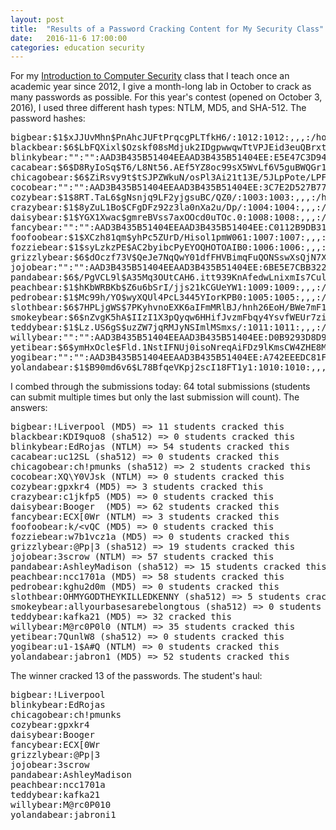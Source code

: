 ```yaml
---
layout: post
title:  "Results of a Password Cracking Content for My Security Class"
date:   2016-11-6 17:00:00
categories: education security
---
```


For my [Introduction to Computer Security](https://tuftsdev.github.io/DefenseAgainstTheDarkArts) class that I teach once an academic year since 2012, I give a month-long lab in October to crack as many passwords as possible.  For this year's contest (opened on October 3, 2016), I used three different hash types: NTLM, MD5, and SHA-512.  The password hashes:

<pre>
bigbear:$1$xJJUvMhn$PnAhcJUFtPrqcgPLTfkH6/:1012:1012:,,,:/home/bigbear:/bin/bash
blackbear:$6$LbFQXixl$Ozskf08sMdjuk2IDgpwwqwTtVPJEid3euQBrxtzsNqiif4wuP7s/CLe7PHeuVmDJLVan8lMXhmqPMvR7Zztll.:1003:1003:,,,:/home/blackbear:/bin/bash
blinkybear:"":"":AAD3B435B51404EEAAD3B435B51404EE:E5E47C3D94AF02C2798FBE510DF7F01B
cacabear:$6$D8RyIoSq$T6/L8Nt56.AEf5YZ8oc99sX5WvLf6V5guBWQGr173oDPFSJdxCvCy7qocmLjr9KA7/tyxkQG5pMXtpymOfVRT1:1001:1001:,,,:/home/cacabear:/bin/bash
chicagobear:$6$ZiRsvy9t$tSJPZWkuN/osPl3Ai21t13E/5JLpPote/LPFCU/EUggZB4IiLHHjT.b.zC2Sy8z.Ufh9s7CKbyL3CH4zct1KM/:1008:1008:,,,:/home/chicagobear:/bin/bash
cocobear:"":"":AAD3B435B51404EEAAD3B435B51404EE:3C7E2D527B77687A4681B0400F9D9F25
cozybear:$1$8RT.TaL6$gNsnjq9LF2yjgsuBC/QZ0/:1003:1003:,,,:/home/cozybear:/bin/bash
crazybear:$1$8yZuL1Bo$CFgDFz92z3la0nXa2u/Dp/:1004:1004:,,,:/home/crazybear:/bin/bash
daisybear:$1$YGX1Xwac$gmreBVss7axOOcd0uTOc.0:1008:1008:,,,:/home/daisybear:/bin/bash
fancybear:"":"":AAD3B435B51404EEAAD3B435B51404EE:C0112B9DB3187CD752A54AAA23F5221C
foofoobear:$1$XCzh81qm$yhPc5ZUrD/Hisol1pmW061:1007:1007:,,,:/home/foofoobear:/bin/bash
fozziebear:$1$syLzkzPE$AC2byibcPyEYOQHOTOAIB0:1006:1006:,,,:/home/fozziebear:/bin/bash
grizzlybear:$6$dOczf73V$QeJe7NqQwY01dfFHVBimqFuQONSswXsQjN7X9cdADLgBQIl5OHiC58sEH6gSSMU8jMOBrOXCyI8B.VCQD3Bs00:1004:1004:,,,:/home/grizzlybear:/bin/bash
jojobear:"":"":AAD3B435B51404EEAAD3B435B51404EE:6BE5E7CBB322E62348285DD15F61C674
pandabear:$6$/PgVCL9l$A35Mq3OUtCAH6.itt939KnAfedwLnixmIs7Culx9OjolS0WPIf2eO/a4w0GwCn1ytjaH5WgEz4LPRphmhtz6Q.:1005:1005:,,,:/home/pandabear:/bin/bash
peachbear:$1$hKbWRBKb$Z6u6bSrI/jjs21kCGUeYW1:1009:1009:,,,:/home/peachbear:/bin/bash
pedrobear:$1$Mc99h/YO$wyXQUl4PcL3445YIorKPB0:1005:1005:,,,:/home/pedrobear:/bin/bash
slothbear:$6$7HPLjgWS$7PKyhvnoEXK6aIFmMRlBJ/hnh26EoH/BWe7mF1nuOc7aEW/05gcrzadYsxMpIr9Q2aMRWAK5V4jidEGOpFnDN.:1006:1006:,,,:/home/slothbear:/bin/bash
smokeybear:$6$nZvgK5hA$IIzI1X3pQyqw6HHifJvzmFbqy4YsvfWEUr7ziDxTFAskM0MgWcLnNe2GytOg9fuH2Q8Fj6NqvATynl4OTOln3.:1007:1007:,,,:/home/smokeybear:/bin/bash
teddybear:$1$Lz.US6gS$uzZW7jqRMJyNSImlMSmxs/:1011:1011:,,,:/home/teddybear:/bin/bash
willybear:"":"":AAD3B435B51404EEAAD3B435B51404EE:D0B9293D8D9B19C2521035CAD9EEA62F
yetibear:$6$ymHxOcle$Fld.1NstIFNUj0isoNreqAiFDz9lKmsCW4ZHE8MLljOLh7CCwTLsj8AH/qu3bK9pMeMWyIOfvZZyzqVsVxAZ.0:1002:1002:,,,:/home/yetibear:/bin/bash
yogibear:"":"":AAD3B435B51404EEAAD3B435B51404EE:A742EEEDC81F844277927E3CE83817D7
yolandabear:$1$B90md6v6$L78BfqeVKpj2scI18FT1y1:1010:1010:,,,:/home/yolandabear:/bin/bash
</pre>

I combed through the submissions today: 64 total submissions (students can submit multiple times but only the last submission will count).  The answers:

<pre>
bigbear:!Liverpool (MD5) => 11 students cracked this
blackbear:KDI9quo8 (sha512) => 0 students cracked this
blinkybear:EdRojas (NTLM) => 54 students cracked this
cacabear:uc12SL (sha512) => 0 students cracked this
chicagobear:ch!pmunks (sha512) => 2 students cracked this
cocobear:XQ\Y0VJsk (NTLM) => 0 students cracked this
cozybear:gpxkr4 (MD5) => 3 students cracked this
crazybear:c1jkfp5 (MD5) => 0 students cracked this
daisybear:Booger  (MD5) => 62 students cracked this
fancybear:ECX[0Wr (NTLM) => 3 students cracked this
foofoobear:k/&lt;vQC (MD5) => 0 students cracked this
fozziebear:w7b1vcz1a (MD5) => 0 students cracked this
grizzlybear:@Pp|3 (sha512) => 19 students cracked this
jojobear:3scrow (NTLM) => 57 students cracked this
pandabear:AshleyMadison (sha512) => 15 students cracked this
peachbear:ncc1701a (MD5) => 58 students cracked this
pedrobear:kghu2d0m (MD5) => 0 students cracked this
slothbear:OHMYGODTHEYKILLEDKENNY (sha512) => 5 students cracked this
smokeybear:allyourbasesarebelongtous (sha512) => 0 students cracked this
teddybear:kafka21 (MD5) => 32 cracked this
willybear:M@rc0P0l0 (NTLM) => 35 students cracked this
yetibear:7QunlW8 (sha512) => 0 students cracked this
yogibear:u1-1$A#Q (NTLM) => 0 students cracked this
yolandabear:jabron1 (MD5) => 52 students cracked this
</pre>

The winner cracked 13 of the passwords.  The student's haul:

<pre>
bigbear:!Liverpool
blinkybear:EdRojas
chicagobear:ch!pmunks
cozybear:gpxkr4
daisybear:Booger
fancybear:ECX[0Wr
grizzlybear:@Pp|3
jojobear:3scrow
pandabear:AshleyMadison
peachbear:ncc1701a
teddybear:kafka21
willybear:M@rc0P010
yolandabear:jabroni1
</pre>